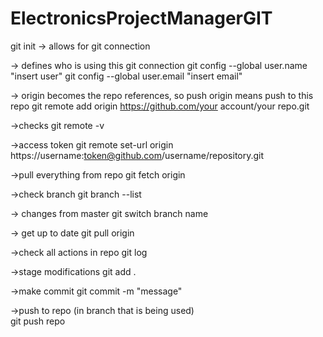 # ElectronicsProjectManagerGIT
git init -> allows for git connection

-> defines who is using this git connection
git config --global user.name "insert user" 
git config --global user.email "insert email"

-> origin becomes the repo references, so push origin means push to this repo
git remote add origin https://github.com/your account/your repo.git

->checks
git remote -v

->access token
git remote set-url origin https://username:token@github.com/username/repository.git

->pull everything from repo
git fetch origin

->check branch
git branch --list

-> changes from master
git switch branch name

-> get up to date
git pull origin

->check all actions in repo
git log

->stage modifications
git add .

->make commit
git commit -m "message"

->push to repo (in branch that is being used) <br>
git push repo

